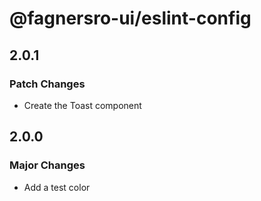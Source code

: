 # @fagnersro-ui/eslint-config

## 2.0.1

### Patch Changes

- Create the Toast component

## 2.0.0

### Major Changes

- Add a test color
